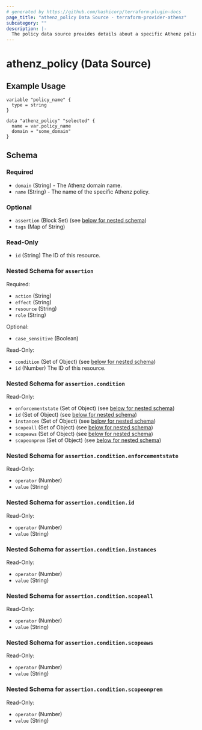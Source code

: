 ```yaml
---
# generated by https://github.com/hashicorp/terraform-plugin-docs
page_title: "athenz_policy Data Source - terraform-provider-athenz"
subcategory: ""
description: |-
  The policy data source provides details about a specific Athenz policy.
---
```


# athenz_policy (Data Source)

## Example Usage

```hcl
variable "policy_name" {
  type = string
}

data "athenz_policy" "selected" {
  name = var.policy_name
  domain = "some_domain"
}
```

<!-- schema generated by tfplugindocs -->
## Schema

### Required

- `domain` (String) - The Athenz domain name.
- `name` (String) - The name of the specific Athenz policy.

### Optional

- `assertion` (Block Set) (see [below for nested schema](#nestedblock--assertion))
- `tags` (Map of String)

### Read-Only

- `id` (String) The ID of this resource.

<a id="nestedblock--assertion"></a>
### Nested Schema for `assertion`

Required:

- `action` (String)
- `effect` (String)
- `resource` (String)
- `role` (String)

Optional:

- `case_sensitive` (Boolean)

Read-Only:

- `condition` (Set of Object) (see [below for nested schema](#nestedatt--assertion--condition))
- `id` (Number) The ID of this resource.

<a id="nestedatt--assertion--condition"></a>
### Nested Schema for `assertion.condition`

Read-Only:

- `enforcementstate` (Set of Object) (see [below for nested schema](#nestedobjatt--assertion--condition--enforcementstate))
- `id` (Set of Object) (see [below for nested schema](#nestedobjatt--assertion--condition--id))
- `instances` (Set of Object) (see [below for nested schema](#nestedobjatt--assertion--condition--instances))
- `scopeall` (Set of Object) (see [below for nested schema](#nestedobjatt--assertion--condition--scopeall))
- `scopeaws` (Set of Object) (see [below for nested schema](#nestedobjatt--assertion--condition--scopeaws))
- `scopeonprem` (Set of Object) (see [below for nested schema](#nestedobjatt--assertion--condition--scopeonprem))

<a id="nestedobjatt--assertion--condition--enforcementstate"></a>
### Nested Schema for `assertion.condition.enforcementstate`

Read-Only:

- `operator` (Number)
- `value` (String)


<a id="nestedobjatt--assertion--condition--id"></a>
### Nested Schema for `assertion.condition.id`

Read-Only:

- `operator` (Number)
- `value` (String)


<a id="nestedobjatt--assertion--condition--instances"></a>
### Nested Schema for `assertion.condition.instances`

Read-Only:

- `operator` (Number)
- `value` (String)


<a id="nestedobjatt--assertion--condition--scopeall"></a>
### Nested Schema for `assertion.condition.scopeall`

Read-Only:

- `operator` (Number)
- `value` (String)


<a id="nestedobjatt--assertion--condition--scopeaws"></a>
### Nested Schema for `assertion.condition.scopeaws`

Read-Only:

- `operator` (Number)
- `value` (String)


<a id="nestedobjatt--assertion--condition--scopeonprem"></a>
### Nested Schema for `assertion.condition.scopeonprem`

Read-Only:

- `operator` (Number)
- `value` (String)
